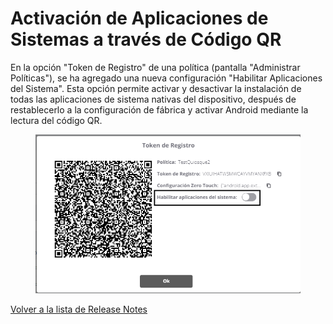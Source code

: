 # Activación de Aplicaciones de Sistemas a través de Código QR

En la opción "Token de Registro" de una política (pantalla "Administrar Políticas"), se ha agregado una nueva configuración "Habilitar Aplicaciones del Sistema". Esta opción permite activar y desactivar la instalación de todas las aplicaciones de sistema nativas del dispositivo, después de restablecerlo a la configuración de fábrica y activar Android mediante la lectura del código QR.

<figure><img src="../../.gitbook/assets/Captura de tela 2024-04-04 133401.png" alt="" width="509"><figcaption></figcaption></figure>

[Volver a la lista de Release Notes](../release-notes-less-than-nomeproduto-greater-than-v7.0.0.md)
